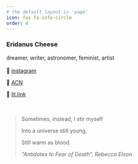 ```yaml
---
# the default layout is 'page'
icon: fas fa-info-circle
order: 4
---
```


### Eridanus Cheese
dreamer, writer, astronomer, feminist, artist
<br>
<br>
🩵 [instagram](https://github.com/eridanus_23/)  

🩵 [ACN](https://anilist.co/user/muuuChiyo/)  

🩵 [lit.link](https://lit.link/en/eridanus/)  
<br>
<br>
> Sometimes, instead, I stir myself  
> 
> Into a universe still young,  
> 
> Still warm as blood.  
> 
> *“Antidotes to Fear of Death”, Rebecca Elson*
